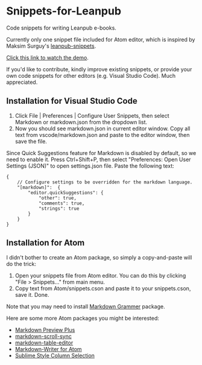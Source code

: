 # Snippets-for-Leanpub
Code snippets for writing Leanpub e-books.

Currently only one snippet file included for Atom editor, which is inspired by Maksim Surguy's [leanpub-snippets](https://github.com/msurguy/leanpub-snippets).

[Click this link to watch the demo](https://github.com/huanlin/Snippets-for-Leanpub/blob/master/Atom/snippets-demo.gif).

If you'd like to contribute, kindly improve existing snippets, or provide your own code snippets for other editors (e.g. Visual Studio Code). Much appreciated.

## Installation for Visual Studio Code

1. Click File | Preferences | Configure User Snippets, then select Markdown or markdown.json from the dropdown list.
2. Now you should see markdown.json in current editor window. Copy all text from vscode/markdown.json and paste to the editor window, then save the file.

Since Quick Suggestions feature for Markdown is disabled by default, so we need to enable it. Press Ctrl+Shift+P, then select "Preferences: Open User Settings (JSON)" to open settings.json file. Paste the following text:

```
{
    // Configure settings to be overridden for the markdown language.
    "[markdown]":  {
        "editor.quickSuggestions": {
            "other": true,
            "comments": true,
            "strings": true
        }
    }
}
```

## Installation for Atom

I didn't bother to create an Atom package, so simply a copy-and-paste will do the trick:

1. Open your snippets file from Atom editor. You can do this by clicking "File > Snippets..." from main menu.
2. Copy text from Atom/snippets.cson and paste it to your snippets.cson, save it. Done.

Note that you may need to install [Markdown Grammer](https://atom.io/packages/language-markdown) package.

Here are some more Atom packages you might be interested:

 * [Markdown Preview Plus](https://atom.io/packages/markdown-preview-plus)
 * [markdown-scroll-sync](https://atom.io/packages/markdown-scroll-sync)
 * [markdown-table-editor](https://atom.io/packages/markdown-table-editor)
 * [Markdown-Writer for Atom](https://atom.io/packages/markdown-writer)
 * [Sublime Style Column Selection](https://atom.io/packages/Sublime-Style-Column-Selection)
